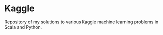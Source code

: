 # Kaggle

Repository of my solutions to various Kaggle machine learning problems in Scala and Python.
